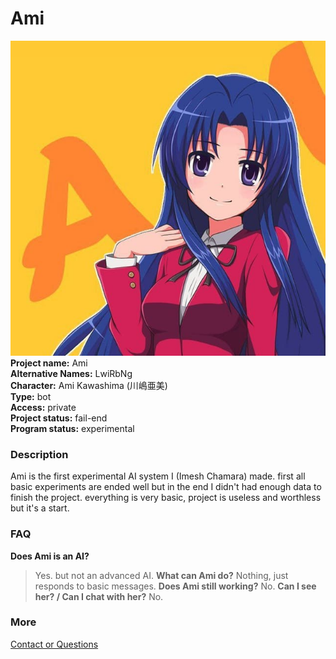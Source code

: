 # Ami
![icon](/images/ami-0.jpg)
**Project name:** Ami<br>
**Alternative Names:** LwiRbNg<br>
**Character:** Ami Kawashima (川嶋亜美)<br>
**Type:** bot<br>
**Access:** private<br>
**Project status:** fail-end<br>
**Program status:** experimental
### Description
Ami is the first experimental AI system I (Imesh Chamara) made. first all basic experiments are ended well but in the end I didn't had enough data to finish the project. everything is very basic, project is useless and worthless but it's a start.
### FAQ
**Does Ami is an AI?**
> Yes. but not an advanced AI.
**What can Ami do?**
> Nothing, just responds to basic messages.
**Does Ami still working?**
> No.
**Can I see her? / Can I chat with her?**
> No.
### More
[Contact or Questions](mailto:imesh1chamara@gmail.com)
